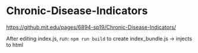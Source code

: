 # Chronic-Disease-Indicators

https://github.mit.edu/pages/6894-sp19/Chronic-Disease-Indicators/

After editing index.js, run:
`npm run build`
to create index_bundle.js -> injects to html
